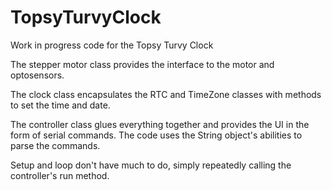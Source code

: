 TopsyTurvyClock
===============

Work in progress code for the Topsy Turvy Clock



The stepper motor class provides the interface to the motor and optosensors.

The clock class encapsulates the RTC and TimeZone classes with methods to set the time and date.

The controller class glues everything together and provides the UI in the form of serial commands. The code uses the String object's abilities to parse the commands.

Setup and loop don't have much to do, simply repeatedly calling the controller's run method.

